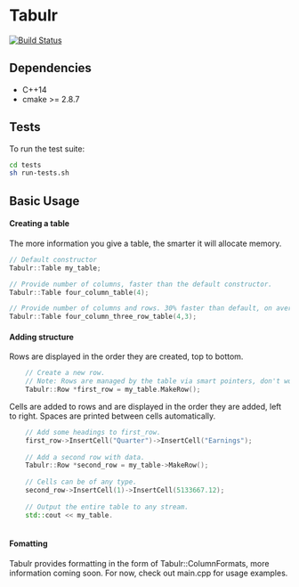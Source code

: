 # Tabulr
[![Build Status](https://travis-ci.org/ricanontherun/tabulr.svg?branch=dev)](https://travis-ci.org/ricanontherun/tabulr)

## Dependencies
* C++14
* cmake >= 2.8.7

## Tests
To run the test suite:
```sh
cd tests
sh run-tests.sh
```

## Basic Usage
#### Creating a table
The more information you give a table, the smarter it will allocate memory.
```cpp
// Default constructor
Tabulr::Table my_table;

// Provide number of columns, faster than the default constructor.
Tabulr::Table four_column_table(4);

// Provide number of columns and rows. 30% faster than default, on average.
Tabulr::Table four_column_three_row_table(4,3);
```
#### Adding structure
Rows are displayed in the order they are created, top to bottom.
```cpp
    // Create a new row.
    // Note: Rows are managed by the table via smart pointers, don't worry about them.
    Tabulr::Row *first_row = my_table.MakeRow();
```
Cells are added to rows and are displayed in the order they are added, left to right. Spaces are printed between cells
automatically.
```cpp
    // Add some headings to first_row.
    first_row->InsertCell("Quarter")->InsertCell("Earnings");
    
    // Add a second row with data.
    Tabulr::Row *second_row = my_table->MakeRow();
    
    // Cells can be of any type.
    second_row->InsertCell(1)->InsertCell(5133667.12);
    
    // Output the entire table to any stream.
    std::cout << my_table.
    
```
#### Fomatting
Tabulr provides formatting in the form of Tabulr::ColumnFormats, more information coming soon.
For now, check out main.cpp for usage examples.
